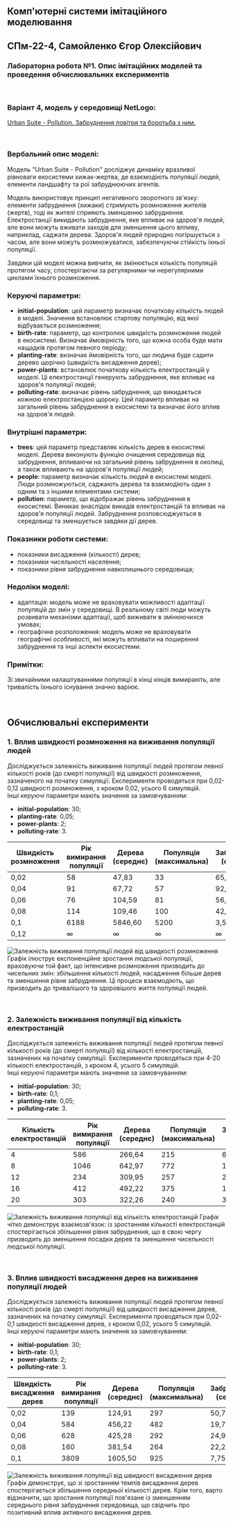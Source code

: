 ## Комп'ютерні системи імітаційного моделювання
## СПм-22-4, **Самойленко Єгор Олексійович**
### Лабораторна робота №**1**. Опис імітаційних моделей та проведення обчислювальних експериментів

<br>

### Варіант 4, модель у середовищі NetLogo:
[Urban Suite - Pollution. Забруднення повітря та боротьба з ним.](https://www.netlogoweb.org/launch#http://www.netlogoweb.org/assets/modelslib/Curricular%20Models/Urban%20Suite/Urban%20Suite%20-%20Pollution.nlogo)

<br>

### Вербальний опис моделі:
Модель "Urban Suite - Pollution" досліджує динаміку вразливої рівноваги екосистеми хижак-жертва, де взаємодіють популяції людей, елементи ландшафту та рої забруднюючих агентів.

Модель використовує принцип негативного зворотного зв'язку: елементи забруднення (хижаки) стримують розмноження жителів (жертв), тоді як жителі сприяють зменшенню забруднення. Електростанції викидають забруднення, яке впливає на здоров'я людей, але вони можуть вживати заходів для зменшення цього впливу, наприклад, саджати дерева. Здоров'я людей природно погіршується з часом, але вони можуть розмножуватися, забезпечуючи стійкість їхньої популяції.

Завдяки цій моделі можна вивчити, як змінюється кількість популяцій протягом часу, спостерігаючи за регулярними чи нерегулярними циклами їхнього розмноження.

### Керуючі параметри:
- **initial-population**: цей параметр визначає початкову кількість людей в моделі. Значення встановлює стартову популяцію, від якої відбувається розмноження;
- **birth-rate**: параметр, що контролює швидкість розмноження людей в екосистемі. Визначає ймовірність того, що кожна особа буде мати нащадків протягом певного періоду;
- **planting-rate**: визначає ймовірність того, що людина буде садити дерево щорічно (швидкість висадження дерев);
- **power-plants**: встановлює початкову кількість електростанцій у моделі. Ці електростанції генерують забруднення, яке впливає на здоров'я популяції людей;
- **polluting-rate**: визначає рівень забруднення, що викидається кожною електростанцією щороку. Цей параметр впливає на загальний рівень забруднення в екосистемі та визначає його вплив на здоров'я людей.

### Внутрішні параметри:
- **trees**: цей параметр представляє кількість дерев в екосистемі моделі. Дерева виконують функцію очищення середовища від забруднення, впливаючи на загальний рівень забруднення в околиці, а також впливають на здоров'я популяції людей;
- **people**: параметр визначає кількість людей в екосистемі моделі. Люди розмножуються, саджають дерева та взаємодіють один з одним та з іншими елементами системи;
- **pollution**: параметр, що відображає рівень забруднення в екосистемі. Виникає внаслідок викидів електростанцій та впливає на здоров'я популяції людей. Забруднення розповсюджується в середовищі та зменшується завдяки дії дерев.

### Показники роботи системи:
- показники висадження (кількості) дерев;
- показники чисельності населення;
- показники рівня забруднення навколишнього середовища;


### Недоліки моделі:
- адаптація: модель може не враховувати можливості адаптації популяцій до змін у середовищі. В реальному світі люди можуть розвивати механізми адаптації, щоб виживати в змінюючихся умовах;
- географічне розположення: модель може не враховувати географічні особливості, які можуть впливати на поширення забруднення та інші аспекти екосистеми.

### Примітки:
Зі звичайними налаштуваннями популяції в кінці кінців вимирають, але тривалість їхнього існування значно варіює.

<br>

## Обчислювальні експерименти

### 1. Вплив швидкості розмноження на виживання популяції людей
Досліджується залежність виживання популяції людей протягом певної кількості років (до смерті популяції) від швидкості розмноження, зазначеного на початку симуляції.
Експерименти проводяться при 0,02-0,12 швидкості розмноження, з кроком 0,02, усього 6 симуляцій.  
Інші керуючі параметри мають значення за замовчуванням:
- **initial-population**: 30;
- **planting-rate**: 0,05;
- **power-plants**: 2;
- **polluting-rate**: 3.

<table>
<thead>
<tr><th>Швидкість розмноження</th><th>Рік вимирання популяції</th><th>Дерева (середнє)</th><th>Популяція (максимальна)</th><th>Забруднення (середнє)</th></tr>
</thead>
<tbody>
<tr><td>0,02</td><td>58</td><td>47,83</td><td>33</td><td>65,67</td></tr>
<tr><td>0,04</td><td>91</td><td>67,72</td><td>57</td><td>92,21</td></tr>
<tr><td>0,06</td><td>76</td><td>104,59</td><td>81</td><td>56,01</td></tr>
<tr><td>0,08</td><td>114</td><td>109,46</td><td>100</td><td>42,58</td></tr>
<tr><td>0,1</td><td>6188</td><td>5846,60</td><td>5200</td><td>3,51</td></tr>
<tr><td>0,12</td><td>∞</td><td>∞</td><td>∞</td><td>∞</td></tr>
</tbody>
</table>

![Залежність виживання популяції людей від швидкості розмноження](img1.png)
Графік ілюструє експоненційне зростання людської популяції, враховуючи той факт, що інтенсивне розмноження призводить до чисельних змін: збільшення кількості людей, насадження більше дерев та зменшення рівня забруднення. Ці процеси взаємодіють, що призводить до тривалішого та здоровішого життя популяції людей.

<br>

### 2. Залежність виживання популяції від кількість електростанцій
Досліджується залежність виживання популяції людей протягом певної кількості років (до смерті популяції) від кількості електростанцій, зазначених на початку симуляції.
Експерименти проводяться при 4-20 кількості електростанцій, з кроком 4, усього 5 симуляцій.  
Інші керуючі параметри мають значення за замовчуванням:
- **initial-population**: 30;
- **birth-rate**: 0,1;
- **planting-rate**: 0,05;
- **polluting-rate**: 3.

<table>
<thead>
<tr><th>Кількість електростанцій</th><th>Рік вимирання популяції</th><th>Дерева (середнє)</th><th>Популяція (максимальна)</th><th>Забруднення (середнє)</th></tr>
</thead>
<tbody>
<tr><td>4</td><td>586</td><td>266,64</td><td>215</td><td>69,98</td></tr>
<tr><td>8</td><td>1046</td><td>642,97</td><td>772</td><td>102</td></tr>
<tr><td>12</td><td>234</td><td>309,95</td><td>257</td><td>258,43</td></tr>
<tr><td>16</td><td>412</td><td>492,22</td><td>375</td><td>181,41</td></tr>
<tr><td>20</td><td>303</td><td>322,26</td><td>240</td><td>342,66</td></tr>
</tbody>
</table>

![Залежність виживання популяції від кількість електростанцій](img2.png)
Графік чітко демонструє взаємозв'язок: із зростанням кількості електростанцій спостерігається збільшення рівня забруднення, що в свою чергу призводить до зменшення посадки дерев та зменшення чисельності людської популяції.

<br>

### 3. Вплив швидкості висадження дерев на виживання популяції людей
Досліджується залежність виживання популяції людей протягом певної кількості років (до смерті популяції) від швидкості висадження дерев, зазначених на початку симуляції.
Експерименти проводяться при 0,02-0,1 швидкості висадження дерев, з кроком 0,02, усього 5 симуляцій.  
Інші керуючі параметри мають значення за замовчуванням:
- **initial-population**: 30;
- **birth-rate**: 0,1;
- **power-plants**: 2;
- **polluting-rate**: 3.

<table>
<thead>
<tr><th>Швидкість висадження дерев</th><th>Рік вимирання популяції</th><th>Дерева (середнє)</th><th>Популяція (максимальна)</th><th>Забруднення (середнє)</th></tr>
</thead>
<tbody>
<tr><td>0,02</td><td>139</td><td>124,91</td><td>297</td><td>50,70</td></tr>
<tr><td>0,04</td><td>584</td><td>456,22</td><td>482</td><td>19,78</td></tr>
<tr><td>0,06</td><td>628</td><td>425,28</td><td>292</td><td>24,90</td></tr>
<tr><td>0,08</td><td>160</td><td>381,54</td><td>264</td><td>22,28</td></tr>
<tr><td>0,1</td><td>3809</td><td>1605,50</td><td>925</td><td>7,75</td></tr>
</tbody>
</table>

![Залежність виживання популяції від швидкості висадження дерев](img3.png)
Графік демонструє, що зі зростанням темпів висадження дерев спостерігається збільшення середньої кількості дерев. Крім того, варто відзначити, що зростання популяції пов'язане із зменшенням середнього рівня забруднення середовища, що свідчить про позитивний вплив активного висадження дерев.